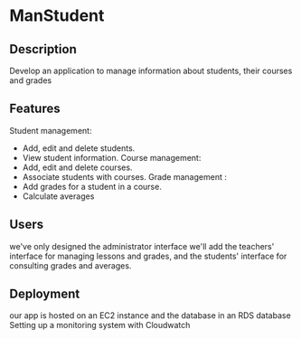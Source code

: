# ManStudent 

## Description
 Develop an application to manage information about students, their courses 
and grades

## Features
Student management:
   - Add, edit and delete students.
   - View student information.
 Course management:
   - Add, edit and delete courses.
   - Associate students with courses.
  Grade management :
   - Add grades for a student in a course.
   - Calculate averages

## Users 
we've only designed the administrator interface
we'll add the teachers' interface for managing lessons and grades, and the students' interface for consulting grades and averages. 

## Deployment
our app is hosted on an EC2 instance and the database in an RDS database
Setting up a monitoring system with Cloudwatch

